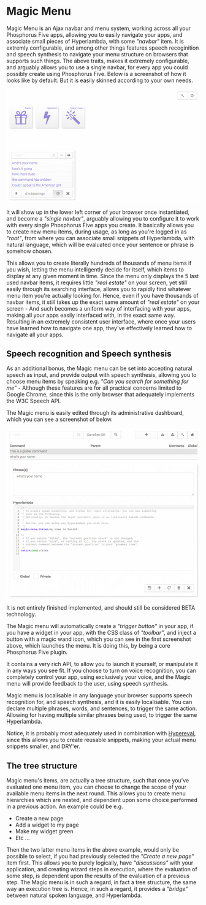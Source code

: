 
# Magic Menu

Magic Menu is an Ajax navbar and menu system, working across all your Phosphorus Five 
apps, allowing you to easily navigate your apps, and associate small pieces of Hyperlambda, with
some _"navbar"_ item. It is extremly configurable, and among other things features speech
recoginition and speech synthesis to navigate your menu structure on browsers that
supports such things. The above traits, makes it extremely configurable, and arguably 
allows you to use a single navbar, for every app you could possibly create using 
Phosphorus Five. Below is a screenshot of how it looks like by default. But it is easily
skinned according to your own needs.

![alt screenshot](media/screenshots/screenshot-1.png)

It will show up in the lower left corner of your browser once instantiated, and 
become a _"single navbar"_, arguably allowing you to configure it to work with every 
single Phosphorus Five apps you create. It basically allows you to create new menu items, 
during usage, as long as you're logged in as _"root"_, from where you can associate 
small snippets of Hyperlambda, with natural language, which will be evaluated once 
your sentence or phrase is somehow chosen.

This allows you to create literally hundreds of thousands of menu items if you wish,
letting the menu intelligently decide for itself, which items to display at any given
moment in time. Since the menu only displays the 5 last used navbar items, it requires little
_"real estate"_ on your screen, yet still easily through its searching interface, allows you
to rapidly find whatever menu item you're actually looking for. Hence, even if you have thousands
of navbar items, it still takes up the exact same amount of _"real estate"_ on your screen - 
And such becomes a uniform way of interfacing with your apps, making all your apps easily
interfaced with, in the exact same way. Resulting in an extremely consistent user interface,
where once your users have learned how to navigate one app, they've effectively learned
how to navigate all your apps.

## Speech recognition and Speech synthesis

As an additional bonus, the Magic menu can be set into accepting natural speech as input, and provide
output with speech synthesis, allowing you to choose menu items by speaking e.g. _"Can you 
search for something for me"_ - Although these features are for all practical concerns limited
to Google Chrome, since this is the only browser that adequately implements the W3C Speech API.

The Magic menu is easily edited through its administrative dashboard, which you can see a
screenshot of below.

![alt screenshot](media/screenshots/screenshot-2.png)

It is not entirely finished implemented, and should still be considered BETA technology.

The Magic menu will automatically create a _"trigger button"_ in your app, if you have
a widget in your app, with the CSS class of _"toolbar"_, and inject a button with a
magic wand icon, which you can see in the first screenshot above, which launches the menu.
It is doing this, by being a core Phosphorus Five plugin.

It contains a very rich API, to allow you to launch it yourself, or manipulate it
in any ways you see fit. If you choose to turn on voice recognition, you can completely
control your app, using exclusively your voice, and the Magic menu will provide feedback
to the user, using speech synthesis.

Magic menu is localisable in any language your browser supports speech recognition for,
and speech synthesis, and it is easily localisable. You can declare multiple phrases, words,
and sentences, to trigger the same action. Allowing for having multiple similar phrases being
used, to trigger the same Hyperlambda.

Notice, it is probably most adequately used in combination with [Hypereval](https://github.com/polterguy/hypereval),
since this allows you to create reusable snippets, making your actual menu snippets smaller,
and DRY'er.

## The tree structure

Magic menu's items, are actually a tree structure, such that once you've evaluated one
menu item, you can choose to change the scope of your available menu items in the next round.
This allows you to create menu hierarchies which are nested, and dependent upon some choice
performed in a previous action. An example could be e.g.

* Create a new page
* Add a widget to my page
* Make my widget green
* Etc ...

Then the two latter menu items in the above example, would only be possible to select,
if you had previously selected the _"Create a new page"_ item first. This allows you
to purely logically, have _"discussions"_ with your application, and creating wizard
steps in execution, where the evaluation of some step, is dependent upon the results
of the evaluation of a previous step. The Magic menu is in such a regard, in fact a
tree structure, the same way an execution tree is. Hence, in such a regard, it provides
a _"bridge"_ between natural spoken language, and Hyperlambda.
